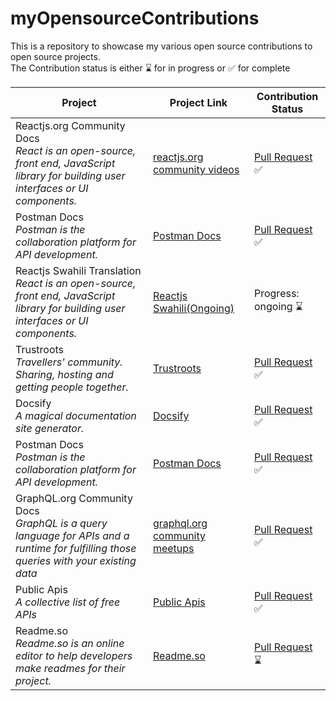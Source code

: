 # myOpensourceContributions
This is a repository to showcase my various open source contributions to open source projects. <br /> The Contribution status is either :hourglass: for in progress or :white_check_mark: for complete


| Project     | Project Link | Contribution Status |
| ----------- | ----------- | -----------   |
| Reactjs.org Community Docs <br> *React is an open-source, front end, JavaScript library for building user interfaces or UI components.*     | [reactjs.org community videos](https://reactjs.org/community/videos.html)      | [Pull Request](https://github.com/reactjs/reactjs.org/pull/3629) :white_check_mark:  |
| Postman Docs <br> *Postman is the collaboration platform for API development.*  | [Postman Docs](https://github.com/postmanlabs/postman-docs)       | [Pull Request](https://github.com/postmanlabs/postman-docs/pull/2168) :white_check_mark:           |
| Reactjs Swahili Translation <br> *React is an open-source, front end, JavaScript library for building user interfaces or UI components.* | [Reactjs Swahili(Ongoing)](https://github.com/reactjs/sw.reactjs.org) | Progress: ongoing :hourglass:
| Trustroots <br> *Travellers' community. Sharing, hosting and getting people together.* | [Trustroots](https://github.com/Trustroots/trustroots) | [Pull Request](https://github.com/Trustroots/trustroots/pull/1196) :white_check_mark:
| Docsify <br> *A magical documentation site generator.* | [Docsify](https://github.com/docsifyjs/docsify) | [Pull Request](https://github.com/docsifyjs/docsify/pull/1022) :white_check_mark:
| Postman Docs <br> *Postman is the collaboration platform for API development.*  | [Postman Docs](https://github.com/postmanlabs/postman-docs) | [Pull Request](https://github.com/postmanlabs/postman-docs/pull/3046) :white_check_mark:
| GraphQL.org Community Docs <br> *GraphQL is a query language for APIs and a runtime for fulfilling those queries with your existing data* | [graphql.org community meetups](https://graphql.org/community/upcoming-events/#meetups) | [Pull Request](https://github.com/graphql/graphql.github.io/pull/1043) :white_check_mark: |
| Public Apis <br /> *A collective list of free APIs* | [Public Apis](https://github.com/public-apis/public-apis) | [Pull Request](https://github.com/public-apis/public-apis/pull/1921) :white_check_mark: |
| Readme.so <br /> *Readme.so is an online editor to help developers make readmes for their project.* | [Readme.so](https://github.com/octokatherine/readme.so) | [Pull Request](https://github.com/octokatherine/readme.so/pull/183) :hourglass: |
